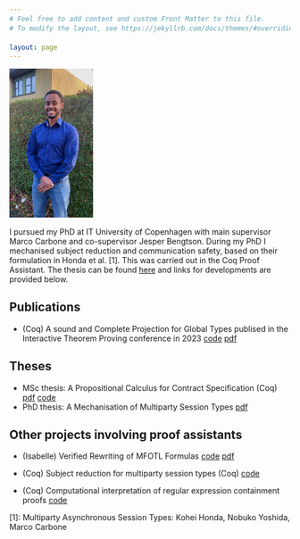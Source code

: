 ```yaml
---
# Feel free to add content and custom Front Matter to this file.
# To modify the layout, see https://jekyllrb.com/docs/themes/#overriding-theme-defaults

layout: page
---
```


<img src="assets/dawit_photo.jpeg" width="150" alt="">

I pursued my PhD at IT University of Copenhagen with main 
supervisor Marco Carbone and co-supervisor Jesper Bengtson.
During my PhD I mechanised subject reduction and communication safety,
based on their formulation in Honda et al. [1]. This was carried out
in the Coq Proof Assistant. The thesis can be found
[here](/assets/thesis.pdf) and links for developments are provided
below. 

## Publications 
* (Coq) A sound and Complete Projection for Global Types publised in the
Interactive Theorem Proving conference in 2023
[code](https://github.com/Tirore96/projection) [pdf](/assets/itp.pdf)

## Theses
* MSc thesis: A Propositional Calculus for Contract Specification (Coq) 
  [pdf](/assets/report.pdf) [code](https://github.com/Tirore96/csl_derivatives)
* PhD thesis: A Mechanisation of Multiparty Session Types [pdf](/assets/thesis.pdf)


## Other projects involving proof assistants
* (Isabelle) Verified Rewriting of MFOTL Formulas
  [code](https://github.com/Tirore96/verimon-rewriting) [pdf](/assets/mfotl.pdf)

* (Coq) Subject reduction for multiparty session types (Coq)
  [code](https://github.com/Tirore96/subject_reduction)

* (Coq) Computational interpretation of regular expression containment
  proofs [code](https://github.com/Tirore96/containment)



\[1\]: Multiparty Asynchronous Session Types: Kohei Honda, Nobuko Yoshida, Marco Carbone
